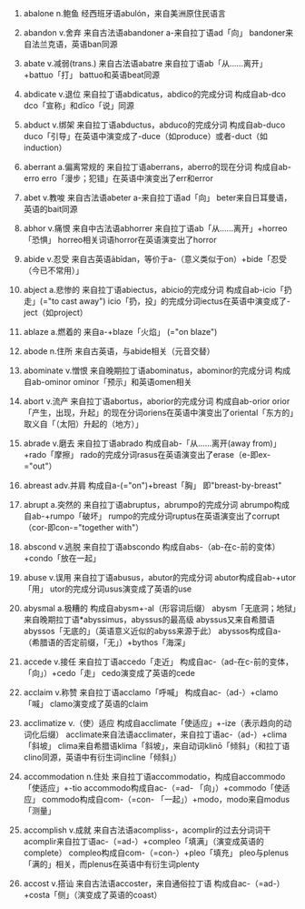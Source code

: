 1. abalone
     n.鲍鱼
       经西班牙语abulón，来自美洲原住民语言

2. abandon
     v.舍弃
       来自古法语abandoner
     a-来自拉丁语ad「向」
     bandoner来自法兰克语，英语ban同源

3. abate
     v.减弱(trans.)
       来自古法语abatre
     来自拉丁语ab「从……离开」+battuo「打」
     battuo和英语beat同源

4. abdicate
     v.退位
       来自拉丁语abdicatus，abdico的完成分词
     构成自ab-dco
     dco「宣称」和dīco「说」同源

5. abduct
     v.绑架
       来自拉丁语abductus，abduco的完成分词
     构成自ab-duco
     duco「引导」在英语中演变成了-duce（如produce）或者-duct（如induction）

6. aberrant 
     a.偏离常规的
       来自拉丁语aberrans，aberro的现在分词
     构成自ab-erro
     erro「漫步；犯错」在英语中演变出了err和error

7. abet 
     v.教唆
       来自古法语abeter
     a-来自拉丁语ad「向」
     beter来自日耳曼语，英语的bait同源

8. abhor 
     v.痛恨
       来自中古法语abhorrer
     来自拉丁语ab「从……离开」+horreo「恐惧」
     horreo相关词语horror在英语演变出了horror

9. abide 
     v.忍受
       来自古英语ābīdan，等价于a-（意义类似于on）+bide「忍受（今已不常用）」

10. abject 
     a.悲惨的
     来自拉丁语abiectus，abicio的完成分词
       构成自ab-icio「扔走」(="to cast away")
       icio「扔，投」的完成分词iectus在英语中演变成了-ject（如project）

11. ablaze 
     a.燃着的
     来自a-+blaze「火焰」 (="on blaze")

12. abode
     n.住所
     来自古英语，与abide相关（元音交替）

13. abominate 
     v.憎恨
     来自晚期拉丁语abominatus，abominor的完成分词
       构成自ab-ominor
       ominor「预示」和英语omen相关

14. abort
     v.流产
     来自拉丁语abortus，aborior的完成分词
       构成自ab-orior
       orior「产生，出现，升起」的现在分词oriens在英语中演变出了oriental「东方的」取义自「（太阳）升起的（地方）」
       
15. abrade
     v.磨去
     来自拉丁语abrado
       构成自ab-「从……离开(away from)」+rado「摩擦」
       rado的完成分词rasus在英语演变出了erase（e-即ex-="out"）
       
16. abreast
     adv.并肩
       构成自a-(="on")+breast「胸」
       即"breast-by-breast"
       
17. abrupt
     a.突然的
     来自拉丁语abruptus，abrumpo的完成分词
       abrumpo构成自ab-+rumpo「破坏」
       rumpo的完成分词ruptus在英语演变出了corrupt（cor-即con-="together with"）
       
18. abscond
     v.逃脱
     来自拉丁语abscondo
       构成自abs-（ab-在c-前的变体）+condo「放在一起」
       
19. abuse
     v.误用
     来自拉丁语abusus，abutor的完成分词
       abutor构成自ab-+utor「用」
       utor的完成分词usus演变成了英语的use
       
20. abysmal
     a.极糟的
     构成自abysm+-al（形容词后缀）
       abysm「无底洞；地狱」来自晚期拉丁语*abyssimus，abyssus的最高级
       abyssus又来自希腊语abyssos「无底的」（英语意义近似的abyss来源于此）
       abyssos构成自a-（希腊语的否定前缀，「无」）+bythos「海深」
       
21. accede
     v.接任
       来自拉丁语accedo「走近」
       构成自ac-（ad-在c-前的变体，「向」）+cedo「走」
       cedo演变成了英语的cede

22. acclaim
     v.称赞
       来自拉丁语acclamo「呼喊」
       构成自ac-（ad-）+clamo「喊」
       clamo演变成了英语的claim
       
23. acclimatize
     v.（使）适应
     构成自acclimate「使适应」+-ize（表示趋向的动词化后缀）
       acclimate来自法语acclimater，来自拉丁语ac-（ad-）+clima「斜坡」
       clima来自希腊语klima「斜坡」，来自动词klinō「倾斜」（和拉丁语clino同源，英语中有衍生词incline「倾斜」）
       
24. accommodation
     n.住处
       来自拉丁语accommodatio，构成自accommodo「使适应」+-tio
       accommodo构成自ac-（=ad- 「向」）+commodo「使适应」
       commodo构成自com-（=con- 「一起」）+modo，modo来自modus「测量」
       
25. accomplish
     v.成就
       来自古法语acompliss-，acomplir的过去分词词干
       acomplir来自拉丁语ac-（=ad-）+compleo「填满」（演变成英语的complete）
       compleo构成自com-（=con-）+pleo「填充」
       pleo与plenus「满的」相关，而plenus在英语中有衍生词plenty
       
26. accost
     v.搭讪
       来自古法语accoster，来自通俗拉丁语
       构成自ac-（=ad-）+costa「侧」（演变成了英语的coast）
